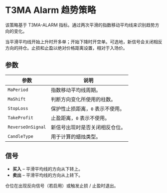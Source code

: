 # T3MA Alarm 趋势策略

该策略基于 T3MA-ALARM 指标。通过两次平滑的指数移动平均线来识别趋势方向的变化。

当平滑平均线开始上升时开多单；开始下降时开空单。可选地，新信号会关闭相反方向的持仓。止损和止盈以绝对价格距离设置，相对于入场价。

## 参数

| 参数 | 说明 |
|------|------|
| `MaPeriod` | 指数移动平均线周期。 |
| `MaShift` | 判断方向变化所使用的柱数。 |
| `StopLoss` | 保护性止损距离，`0` 表示不使用。 |
| `TakeProfit` | 止盈距离，`0` 表示不使用。 |
| `ReverseOnSignal` | 新信号出现时是否关闭相反仓位。 |
| `CandleType` | 用于计算的蜡烛类型。 |

## 信号

* **买入** – 平滑平均线的方向从下转上。
* **卖出** – 平滑平均线的方向从上转下。

仓位在出现反向信号（若启用）或触发止损 / 止盈时退出。

